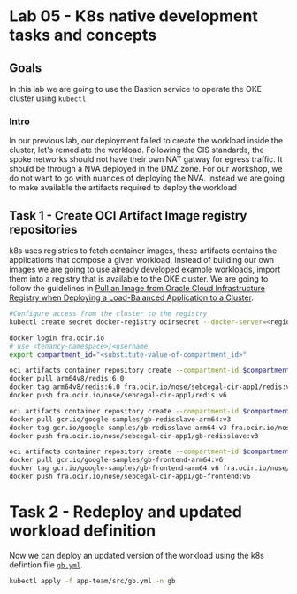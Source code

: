# Lab 05 - K8s native development tasks and concepts

## Goals
In this lab we are going to use the Bastion service to operate the OKE cluster using `kubectl`

### Intro
In our previous lab, our deployment failed to create the workload inside the cluster, let's remediate the workload. Following the CIS standards, the spoke networks should not have their own NAT gatway for egress traffic. It should be through a NVA deployed in the DMZ zone. For our workshop, we do not want to go with nuances of deploying the NVA. Instead we are going to make available the artifacts required to deploy the workload

## Task 1 - Create OCI Artifact Image registry repositories
k8s uses registries to fetch container images, these artifacts contains the applications that compose a given workload. Instead of building our own images we are going to use already developed example workloads, import them into a registry that is available to the OKE cluster. We are going to follow the guidelines in [Pull an Image from Oracle Cloud Infrastructure Registry when Deploying a Load-Balanced Application to a Cluster](https://www.oracle.com/webfolder/technetwork/tutorials/obe/oci/oke-and-registry/index.html).

``` sh
#Configure access from the cluster to the registry
kubectl create secret docker-registry ocirsecret --docker-server=<region-key>.ocir.io --docker-username=<tenancy-namespace>/<oci-username> --docker-password='<oci-auth-token>' --docker-email=<email-address>

docker login fra.ocir.io
# use <tenancy-namespace>/<username
export compartment_id="<substitute-value-of-compartment_id>"

oci artifacts container repository create --compartment-id $compartment_id --display-name sebcegal-cir-app1/redis
docker pull arm64v8/redis:6.0
docker tag arm64v8/redis:6.0 fra.ocir.io/nose/sebcegal-cir-app1/redis:v6 
docker push fra.ocir.io/nose/sebcegal-cir-app1/redis:v6

oci artifacts container repository create --compartment-id $compartment_id --display-name sebcegal-cir-app1/gb-redisslave
docker pull gcr.io/google-samples/gb-redisslave-arm64:v3
docker tag gcr.io/google-samples/gb-redisslave-arm64:v3 fra.ocir.io/nose/sebcegal-cir-app1/gb-redisslave:v3 
docker push fra.ocir.io/nose/sebcegal-cir-app1/gb-redisslave:v3

oci artifacts container repository create --compartment-id $compartment_id --display-name sebcegal-cir-app1/gb-frontend
docker pull gcr.io/google-samples/gb-frontend-arm64:v6
docker tag gcr.io/google-samples/gb-frontend-arm64:v6 fra.ocir.io/nose/sebcegal-cir-app1/gb-frontend:v6
docker push fra.ocir.io/nose/sebcegal-cir-app1/gb-frontend:v6
```
# Task 2 - Redeploy and updated workload definition

Now we can deploy an updated version of the workload using the k8s defintion file [`gb.yml`](../../app-team/src/gb.yml).
```sh
kubectl apply -f app-team/src/gb.yml -n gb
```